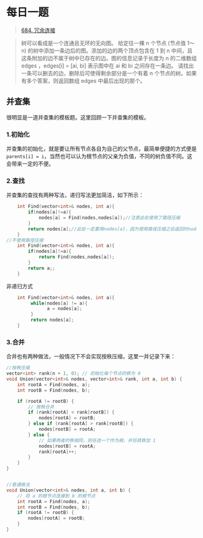 # 每日一题
>[684. 冗余连接](https://leetcode.cn/problems/redundant-connection/)

>树可以看成是一个连通且无环的无向图。
给定往一棵 n 个节点 (节点值 1～n) 的树中添加一条边后的图。添加的边的两个顶点包含在 1 到 n 中间，且这条附加的边不属于树中已存在的边。图的信息记录于长度为 n 的二维数组 edges ，edges[i] = [ai, bi] 表示图中在 ai 和 bi 之间存在一条边。
请找出一条可以删去的边，删除后可使得剩余部分是一个有着 n 个节点的树。如果有多个答案，则返回数组 edges 中最后出现的那个。

## 并查集
很明显是一道并查集的模板题。这里回顾一下并查集的模板。
### 1.初始化
并查集的初始化，就是要让所有节点各自为自己的父节点，最简单便捷的方式便是`parents[i] = i`，当然也可以认为根节点的父亲为负值，不同的树负值不同。这会带来一定的不便。
### 2.查找
并查集的查找有两种写法，递归写法更加简洁，如下所示：
```cpp
    int Find(vector<int>& nodes, int a){
        if(nodes[a]!=a){
            nodes[a] = Find(nodes,nodes[a]);//注意此处使用了路径压缩
        }
        return nodes[a];//此处一定要用nodes[a]，因为使用路径压缩之后返回时nodes[a]不一定等于a
    }
//不使用路径压缩
    int Find(vector<int>& nodes, int a){
        if(nodes[a]!=a){
            return Find(nodes,nodes[a]);
        }
        return a;;
    }
```
非递归方式
```cpp
    int Find(vector<int>& nodes, int a){
         while(nodes[a] != a){
               a = nodes[a];
         }
         return nodes[a];
    }
```
### 3.合并
合并也有两种做法，一般情况下不会实现按秩压缩，这里一并记录下来：
```cpp
//按秩压缩
vector<int> rank(n + 1, 0); // 初始化每个节点的秩为 0
void Union(vector<int>& nodes, vector<int>& rank, int a, int b) {
    int rootA = Find(nodes, a);
    int rootB = Find(nodes, b);

    if (rootA != rootB) {
        // 按秩合并
        if (rank[rootA] < rank[rootB]) {
            nodes[rootA] = rootB;
        } else if (rank[rootA] > rank[rootB]) {
            nodes[rootB] = rootA;
        } else {
            // 如果两者的秩相同，则任选一个作为根，并将其秩加 1
            nodes[rootB] = rootA;
            rank[rootA]++;
        }
    }
}


//普通做法
void Union(vector<int>& nodes, int a, int b) {
    // 将 a 的根节点连接到 b 的根节点
    int rootA = Find(nodes, a);
    int rootB = Find(nodes, b);
    if (rootA != rootB) {
        nodes[rootA] = rootB;
    }
}
```
